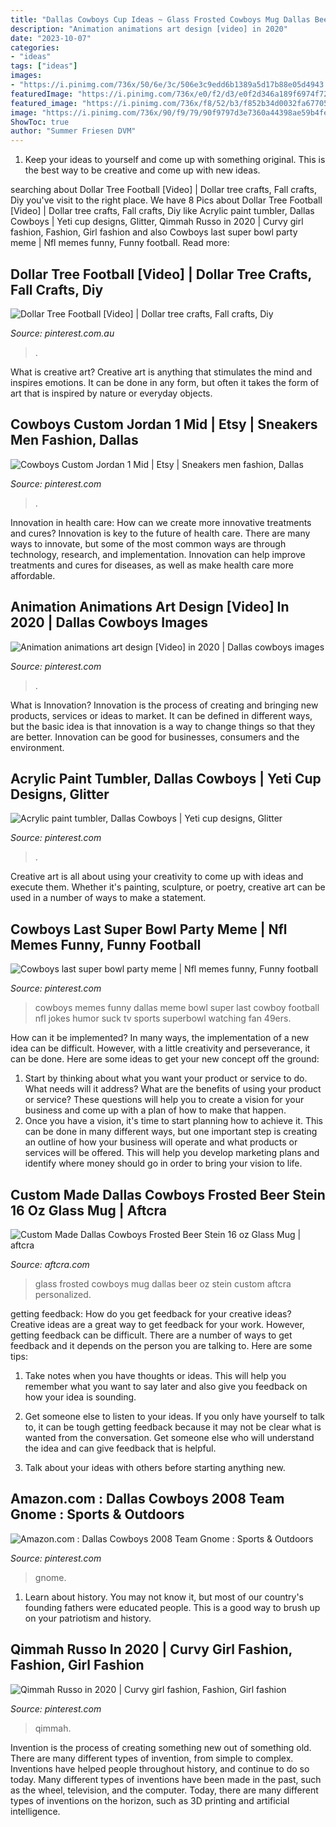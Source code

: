 ```yaml
---
title: "Dallas Cowboys Cup Ideas ~ Glass Frosted Cowboys Mug Dallas Beer Oz Stein Custom Aftcra Personalized"
description: "Animation animations art design [video] in 2020"
date: "2023-10-07"
categories:
- "ideas"
tags: ["ideas"]
images:
- "https://i.pinimg.com/736x/50/6e/3c/506e3c9edd6b1389a5d17b88e05d4943.jpg"
featuredImage: "https://i.pinimg.com/736x/e0/f2/d3/e0f2d346a189f6974f722108a327fa16.jpg"
featured_image: "https://i.pinimg.com/736x/f8/52/b3/f852b34d0032fa67705d39c8f2f23b2d.jpg"
image: "https://i.pinimg.com/736x/90/f9/79/90f9797d3e7360a44398ae59b4feffe5.jpg"
ShowToc: true
author: "Summer Friesen DVM"
---
```



1. Keep your ideas to yourself and come up with something original. This is the best way to be creative and come up with new ideas.

	

		
searching about Dollar Tree Football [Video] | Dollar tree crafts, Fall crafts, Diy you've visit to the right place. We have 8 Pics about Dollar Tree Football [Video] | Dollar tree crafts, Fall crafts, Diy like Acrylic paint tumbler, Dallas Cowboys | Yeti cup designs, Glitter, Qimmah Russo in 2020 | Curvy girl fashion, Fashion, Girl fashion and also Cowboys last super bowl party meme | Nfl memes funny, Funny football. Read more:
		
    
## Dollar Tree Football [Video] | Dollar Tree Crafts, Fall Crafts, Diy

<img loading=lazy src="https://i.pinimg.com/736x/13/89/87/13898786e1113128f1f566691f38a735.jpg" onerror="this.onerror=null;this.src='https://tse3.mm.bing.net/th?id=OIP.qrORSlJHrD5m_0GnJUgeRwHaNK&amp;pid=15.1';" alt="Dollar Tree Football [Video] | Dollar tree crafts, Fall crafts, Diy">

_Source: pinterest.com.au_

>. 

	

What is creative art?
Creative art is anything that stimulates the mind and inspires emotions. It can be done in any form, but often it takes the form of art that is inspired by nature or everyday objects.

    
## Cowboys Custom Jordan 1 Mid | Etsy | Sneakers Men Fashion, Dallas

<img loading=lazy src="https://i.pinimg.com/736x/e0/f2/d3/e0f2d346a189f6974f722108a327fa16.jpg" onerror="this.onerror=null;this.src='https://tse1.mm.bing.net/th?id=OIP.dCeHDM9KAyFnQbdxYpIkVAHaHY&amp;pid=15.1';" alt="Cowboys Custom Jordan 1 Mid | Etsy | Sneakers men fashion, Dallas">

_Source: pinterest.com_

>. 

	

Innovation in health care: How can we create more innovative treatments and cures?
Innovation is key to the future of health care. There are many ways to innovate, but some of the most common ways are through technology, research, and implementation. Innovation can help improve treatments and cures for diseases, as well as make health care more affordable.

    
## Animation Animations Art Design [Video] In 2020 | Dallas Cowboys Images

<img loading=lazy src="https://i.pinimg.com/736x/f2/37/ad/f237ad7728dbd461c8a31911db7236e1.jpg" onerror="this.onerror=null;this.src='https://tse3.mm.bing.net/th?id=OIP.z2rPuXTed2n_3Jw3tUNYjwHaLH&amp;pid=15.1';" alt="Animation animations art design [Video] in 2020 | Dallas cowboys images">

_Source: pinterest.com_

>. 

	

What is Innovation?
Innovation is the process of creating and bringing new products, services or ideas to market. It can be defined in different ways, but the basic idea is that innovation is a way to change things so that they are better. Innovation can be good for businesses, consumers and the environment.

    
## Acrylic Paint Tumbler, Dallas Cowboys | Yeti Cup Designs, Glitter

<img loading=lazy src="https://i.pinimg.com/736x/50/6e/3c/506e3c9edd6b1389a5d17b88e05d4943.jpg" onerror="this.onerror=null;this.src='https://tse2.mm.bing.net/th?id=OIP.VHU7xf2Y4yiRFWG_ruiPvAHaJ3&amp;pid=15.1';" alt="Acrylic paint tumbler, Dallas Cowboys | Yeti cup designs, Glitter">

_Source: pinterest.com_

>. 

	

Creative art is all about using your creativity to come up with ideas and execute them. Whether it's painting, sculpture, or poetry, creative art can be used in a number of ways to make a statement.

    
## Cowboys Last Super Bowl Party Meme | Nfl Memes Funny, Funny Football

<img loading=lazy src="https://i.pinimg.com/736x/90/f9/79/90f9797d3e7360a44398ae59b4feffe5.jpg" onerror="this.onerror=null;this.src='https://tse2.mm.bing.net/th?id=OIP.b2E4k5lKNLvbLwZekQtqYgHaLH&amp;pid=15.1';" alt="Cowboys last super bowl party meme | Nfl memes funny, Funny football">

_Source: pinterest.com_

>cowboys memes funny dallas meme bowl super last cowboy football nfl jokes humor suck tv sports superbowl watching fan 49ers. 

	

How can it be implemented?
In many ways, the implementation of a new idea can be difficult. However, with a little creativity and perseverance, it can be done. Here are some ideas to get your new concept off the ground: 
1. Start by thinking about what you want your product or service to do. What needs will it address? What are the benefits of using your product or service? These questions will help you to create a vision for your business and come up with a plan of how to make that happen. 
2. Once you have a vision, it's time to start planning how to achieve it. This can be done in many different ways, but one important step is creating an outline of how your business will operate and what products or services will be offered. This will help you develop marketing plans and identify where money should go in order to bring your vision to life.

    
## Custom Made Dallas Cowboys Frosted Beer Stein 16 Oz Glass Mug | Aftcra

<img loading=lazy src="http://www.aftcra.com/uploads/cache/products/6/d/6d61c8badf488d9b3bffe6176d924024a99a1bab_234114_606162_579x.jpg" onerror="this.onerror=null;this.src='https://tse4.mm.bing.net/th?id=OIP.nX2B2HQMfs0WSuQVrKAUsQHaJ3&amp;pid=15.1';" alt="Custom Made Dallas Cowboys Frosted Beer Stein 16 oz Glass Mug | aftcra">

_Source: aftcra.com_

>glass frosted cowboys mug dallas beer oz stein custom aftcra personalized. 

	

getting feedback: How do you get feedback for your creative ideas?
Creative ideas are a great way to get feedback for your work. However, getting feedback can be difficult. There are a number of ways to get feedback and it depends on the person you are talking to. Here are some tips:
1. Take notes when you have thoughts or ideas. This will help you remember what you want to say later and also give you feedback on how your idea is sounding.

2. Get someone else to listen to your ideas. If you only have yourself to talk to, it can be tough getting feedback because it may not be clear what is wanted from the conversation. Get someone else who will understand the idea and can give feedback that is helpful.

3. Talk about your ideas with others before starting anything new.

    
## Amazon.com : Dallas Cowboys 2008 Team Gnome : Sports &amp; Outdoors

<img loading=lazy src="https://i.pinimg.com/736x/00/1d/4d/001d4d17c3030306f2f8c59876d84cab.jpg" onerror="this.onerror=null;this.src='https://tse2.mm.bing.net/th?id=OIP.RCFeo0BH5yUZpoJlS3L__gHaRC&amp;pid=15.1';" alt="Amazon.com : Dallas Cowboys 2008 Team Gnome : Sports &amp; Outdoors">

_Source: pinterest.com_

>gnome. 

	

1) Learn about history. You may not know it, but most of our country's founding fathers were educated people. This is a good way to brush up on your patriotism and history. 

    
## Qimmah Russo In 2020 | Curvy Girl Fashion, Fashion, Girl Fashion

<img loading=lazy src="https://i.pinimg.com/736x/f8/52/b3/f852b34d0032fa67705d39c8f2f23b2d.jpg" onerror="this.onerror=null;this.src='https://tse3.mm.bing.net/th?id=OIP.1z-Pil5KnFp68rz7iBAsxAHaJP&amp;pid=15.1';" alt="Qimmah Russo in 2020 | Curvy girl fashion, Fashion, Girl fashion">

_Source: pinterest.com_

>qimmah. 

	

Invention is the process of creating something new out of something old. There are many different types of invention, from simple to complex. Inventions have helped people throughout history, and continue to do so today. Many different types of inventions have been made in the past, such as the wheel, television, and the computer. Today, there are many different types of inventions on the horizon, such as 3D printing and artificial intelligence.

